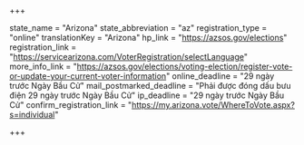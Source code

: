 +++

state_name = "Arizona"
state_abbreviation = "az"
registration_type = "online"
translationKey = "Arizona"
hp_link = "https://azsos.gov/elections"
registration_link = "https://servicearizona.com/VoterRegistration/selectLanguage"
more_info_link = "https://azsos.gov/elections/voting-election/register-vote-or-update-your-current-voter-information"
online_deadline = "29 ngày trước Ngày Bầu Cử"
mail_postmarked_deadline = "Phải được đóng dấu bưu điện 29 ngày trước Ngày Bầu Cử"
ip_deadline = "29 ngày trước Ngày Bầu Cử"
confirm_registration_link = "https://my.arizona.vote/WhereToVote.aspx?s=individual"

+++